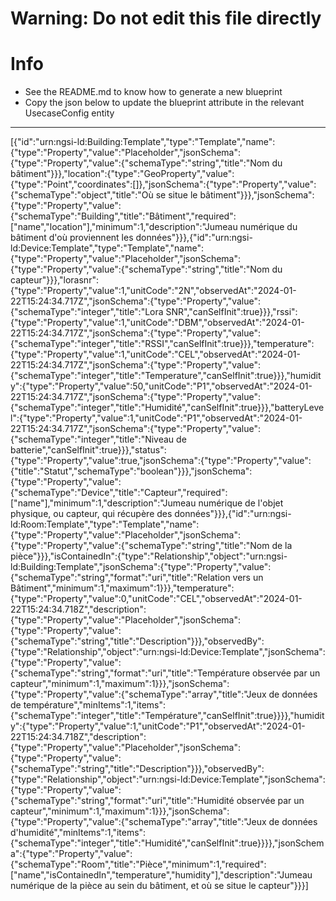 
# Warning: **Do not edit this file directly**

# Info
- See the README.md to know how to generate a new blueprint
- Copy the json below to update the blueprint attribute in the relevant UsecaseConfig entity
---

[{"id":"urn:ngsi-ld:Building:Template","type":"Template","name":{"type":"Property","value":"Placeholder","jsonSchema":{"type":"Property","value":{"schemaType":"string","title":"Nom du bâtiment"}}},"location":{"type":"GeoProperty","value":{"type":"Point","coordinates":[]},"jsonSchema":{"type":"Property","value":{"schemaType":"object","title":"Où se situe le bâtiment"}}},"jsonSchema":{"type":"Property","value":{"schemaType":"Building","title":"Bâtiment","required":["name","location"],"minimum":1,"description":"Jumeau numérique du bâtiment d'où proviennent les données"}}},{"id":"urn:ngsi-ld:Device:Template","type":"Template","name":{"type":"Property","value":"Placeholder","jsonSchema":{"type":"Property","value":{"schemaType":"string","title":"Nom du capteur"}}},"lorasnr":{"type":"Property","value":1,"unitCode":"2N","observedAt":"2024-01-22T15:24:34.717Z","jsonSchema":{"type":"Property","value":{"schemaType":"integer","title":"Lora SNR","canSelfInit":true}}},"rssi":{"type":"Property","value":1,"unitCode":"DBM","observedAt":"2024-01-22T15:24:34.717Z","jsonSchema":{"type":"Property","value":{"schemaType":"integer","title":"RSSI","canSelfInit":true}}},"temperature":{"type":"Property","value":1,"unitCode":"CEL","observedAt":"2024-01-22T15:24:34.717Z","jsonSchema":{"type":"Property","value":{"schemaType":"integer","title":"Temperature","canSelfInit":true}}},"humidity":{"type":"Property","value":50,"unitCode":"P1","observedAt":"2024-01-22T15:24:34.717Z","jsonSchema":{"type":"Property","value":{"schemaType":"integer","title":"Humidité","canSelfInit":true}}},"batteryLevel":{"type":"Property","value":1,"unitCode":"P1","observedAt":"2024-01-22T15:24:34.717Z","jsonSchema":{"type":"Property","value":{"schemaType":"integer","title":"Niveau de batterie","canSelfInit":true}}},"status":{"type":"Property","value":true,"jsonSchema":{"type":"Property","value":{"title":"Statut","schemaType":"boolean"}}},"jsonSchema":{"type":"Property","value":{"schemaType":"Device","title":"Capteur","required":["name"],"minimum":1,"description":"Jumeau numérique de l'objet physique, ou capteur, qui récupère des données"}}},{"id":"urn:ngsi-ld:Room:Template","type":"Template","name":{"type":"Property","value":"Placeholder","jsonSchema":{"type":"Property","value":{"schemaType":"string","title":"Nom de la pièce"}}},"isContainedIn":{"type":"Relationship","object":"urn:ngsi-ld:Building:Template","jsonSchema":{"type":"Property","value":{"schemaType":"string","format":"uri","title":"Relation vers un Bâtiment","minimum":1,"maximum":1}}},"temperature":{"type":"Property","value":0,"unitCode":"CEL","observedAt":"2024-01-22T15:24:34.718Z","description":{"type":"Property","value":"Placeholder","jsonSchema":{"type":"Property","value":{"schemaType":"string","title":"Description"}}},"observedBy":{"type":"Relationship","object":"urn:ngsi-ld:Device:Template","jsonSchema":{"type":"Property","value":{"schemaType":"string","format":"uri","title":"Température observée par un capteur","minimum":1,"maximum":1}}},"jsonSchema":{"type":"Property","value":{"schemaType":"array","title":"Jeux de données de température","minItems":1,"items":{"schemaType":"integer","title":"Température","canSelfInit":true}}}},"humidity":{"type":"Property","value":1,"unitCode":"P1","observedAt":"2024-01-22T15:24:34.718Z","description":{"type":"Property","value":"Placeholder","jsonSchema":{"type":"Property","value":{"schemaType":"string","title":"Description"}}},"observedBy":{"type":"Relationship","object":"urn:ngsi-ld:Device:Template","jsonSchema":{"type":"Property","value":{"schemaType":"string","format":"uri","title":"Humidité observée par un capteur","minimum":1,"maximum":1}}},"jsonSchema":{"type":"Property","value":{"schemaType":"array","title":"Jeux de données d'humidité","minItems":1,"items":{"schemaType":"integer","title":"Humidité","canSelfInit":true}}}},"jsonSchema":{"type":"Property","value":{"schemaType":"Room","title":"Pièce","minimum":1,"required":["name","isContainedIn","temperature","humidity"],"description":"Jumeau numérique de la pièce au sein du bâtiment, et où se situe le capteur"}}}]
